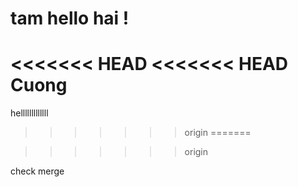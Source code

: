 # tam hello hai !
<<<<<<< HEAD
<<<<<<< HEAD
Cuong
=======
helllllllllllll
>>>>>>> origin
=======

>>>>>>> origin

check merge
